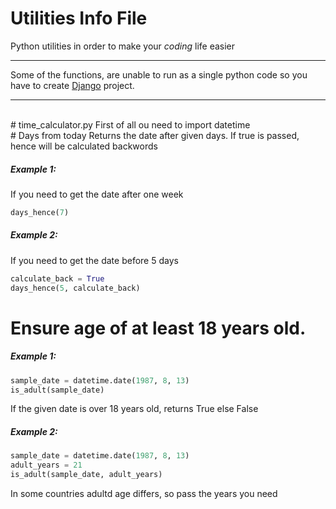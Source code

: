 # Utilities Info File
Python utilities in order to make your <i>coding</i> life easier<hr>
Some of the functions, are unable to run as a single python code so you have to create <a href='https://www.djangoproject.com/start/'>Django</a> project.
<hr>
<br>
# time_calculator.py
First of all ou need to import datetime<br>
# Days from today
Returns the date after given days. If true is passed, hence will be calculated backwords

<h5>Example 1:</h5>
If you need to get the date after one week

```python
days_hence(7)
```

<h5>Example 2:</h5>
If you need to get the date before 5 days

```python
calculate_back = True
days_hence(5, calculate_back)
```

# Ensure age of at least 18 years old.
<h5>Example 1:</h5>

```python
sample_date = datetime.date(1987, 8, 13)
is_adult(sample_date)
```

If the given date is over 18 years old, returns True else False
<h5>Example 2:</h5>

```python
sample_date = datetime.date(1987, 8, 13)
adult_years = 21
is_adult(sample_date, adult_years)
```

In some countries adultd age differs, so pass the years you need